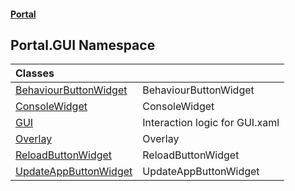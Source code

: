 #### [Portal](index.md 'index')

## Portal.GUI Namespace

| Classes | |
| :--- | :--- |
| [BehaviourButtonWidget](BehaviourButtonWidget.md 'Portal.GUI.BehaviourButtonWidget') | BehaviourButtonWidget |
| [ConsoleWidget](ConsoleWidget.md 'Portal.GUI.ConsoleWidget') | ConsoleWidget |
| [GUI](GUI.md 'Portal.GUI.GUI') | Interaction logic for GUI.xaml |
| [Overlay](Overlay.md 'Portal.GUI.Overlay') | Overlay |
| [ReloadButtonWidget](ReloadButtonWidget.md 'Portal.GUI.ReloadButtonWidget') | ReloadButtonWidget |
| [UpdateAppButtonWidget](UpdateAppButtonWidget.md 'Portal.GUI.UpdateAppButtonWidget') | UpdateAppButtonWidget |
